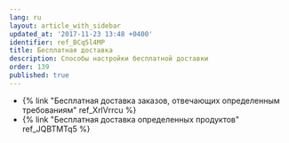 ```yaml
---
lang: ru
layout: article_with_sidebar
updated_at: '2017-11-23 13:48 +0400'
identifier: ref_BCq5l4MP
title: Бесплатная доставка
description: Способы настройки бесплатной доставки
order: 139
published: true
---
```

*   {% link "Бесплатная доставка заказов, отвечающих определенным требованиям" ref_XrlVrrcu %}
*   {% link "Бесплатная доставка определенных продуктов" ref_JQBTMTq5 %}